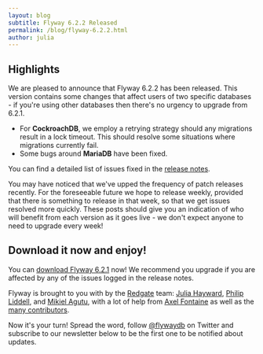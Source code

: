 ```yaml
---
layout: blog
subtitle: Flyway 6.2.2 Released
permalink: /blog/flyway-6.2.2.html
author: julia
---
```


## Highlights

We are pleased to announce that Flyway 6.2.2 has been released. This version contains some changes that affect users of
two specific databases - if you're using other databases then there's no urgency to upgrade from 6.2.1. 

- For **CockroachDB**, we employ a retrying strategy should any migrations result in a lock timeout. This should
resolve some situations where migrations currently fail. 
- Some bugs around **MariaDB** have been fixed.

You can find a detailed list of issues fixed in the [release notes](/documentation/releaseNotes#6.2.2).

You may have noticed that we've upped the frequency of patch releases recently. For the foreseeable future we hope 
to release weekly, provided that there is something to release in that week, so that we get issues resolved more quickly.
These posts should give you an indication of who will benefit from each version as it goes live - we don't expect
anyone to need to upgrade every week! 

## Download it now and enjoy!

You can [download Flyway 6.2.1](/download) now! We recommend you upgrade if you are affected by any
of the issues logged in the release notes.

Flyway is brought to you with <i class="fa fa-heart"></i> by the [Redgate](https://red-gate.com) team:
[Julia Hayward](https://twitter.com/Julia_Hayward),
[Philip Liddell](https://github.com/Lyeeedar), and [Mikiel Agutu](https://twitter.com/mikielagutu),
with a lot of help from [Axel Fontaine](https://twitter.com/axelfontaine)
as well as the [many contributors](/documentation/contribute/hallOfFame).

Now it's your turn! Spread the word, follow [@flywaydb](https://twitter.com/flywaydb) on Twitter and
subscribe to our newsletter below to be the first one to be notified about updates.
